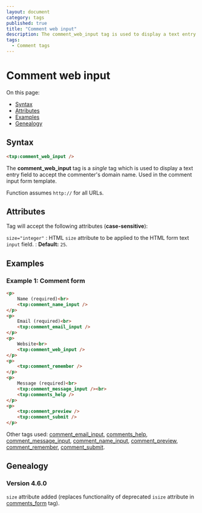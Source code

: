 ```yaml
---
layout: document
category: tags
published: true
title: "Comment web input"
description: The comment_web_input tag is used to display a text entry field to accept the commenter's domain name.
tags:
  - Comment tags
---
```


# Comment web input

On this page:

* [Syntax](#syntax)
* [Attributes](#attributes)
* [Examples](#examples)
* [Genealogy](#genealogy)

## Syntax

~~~ html
<txp:comment_web_input />
~~~

The **comment_web_input** tag is a *single* tag which is used to display a text entry field to accept the commenter's domain name. Used in the comment input form template.

Function assumes `http://` for all URLs.

## Attributes

Tag will accept the following attributes (**case-sensitive**):

`size="integer"`
: HTML `size` attribute to be applied to the HTML form text `input` field.
: **Default:** `25`.

## Examples

### Example 1: Comment form

~~~ html
<p>
    Name (required)<br>
    <txp:comment_name_input />
</p>
<p>
    Email (required)<br>
    <txp:comment_email_input />
</p>
<p>
    Website<br>
    <txp:comment_web_input />
</p>
<p>
    <txp:comment_remember />
</p>
<p>
    Message (required)<br>
    <txp:comment_message_input /><br>
    <txp:comments_help />
</p>
<p>
    <txp:comment_preview />
    <txp:comment_submit />
</p>
~~~

Other tags used: [comment_email_input](comment-email-input), [comments_help](comments-help), [comment_message_input](comment-message-input), [comment_name_input](comment-name-input), [comment_preview](comment-preview), [comment_remember](comment-remember), [comment_submit](comment-submit).

## Genealogy

### Version 4.6.0

`size` attribute added (replaces functionality of deprecated `isize` attribute in [comments_form](comments-form) tag).

